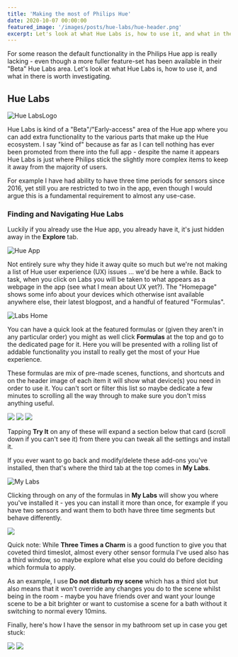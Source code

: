```yaml
---
title: 'Making the most of Philips Hue'
date: 2020-10-07 00:00:00
featured_image: '/images/posts/hue-labs/hue-header.png'
excerpt: Let's look at what Hue Labs is, how to use it, and what in there is worth investigating.
---
```


For some reason the default functionality in the Philips Hue app is really lacking - even though a more fuller feature-set has been available in their "Beta" Hue Labs area. Let's look at what Hue Labs is, how to use it, and what in there is worth investigating.

## Hue Labs

![Hue LabsLogo](/images/posts/hue-labs/hue-labs-logo.png)

Hue Labs is kind of a "Beta"/"Early-access" area of the Hue app where you can add extra functionality to the various parts that make up the Hue ecosystem. I say "kind of" because as far as I can tell nothing has ever been promoted from there into the full app - despite the name it appears Hue Labs is just where Philips stick the slightly more complex items to keep it away from the majority of users.

For example I have had ability to have three time periods for sensors since 2016, yet still you are restricted to two in the app, even though I would argue this is a fundamental requirement to almost any use-case.

### Finding and Navigating Hue Labs
Luckily if you already use the Hue app, you already have it, it's just hidden away in the __Explore__ tab.

![Hue App](/images/posts/hue-labs/hue-app.png)

Not entirely sure why they hide it away quite so much but we're not making a list of Hue user experience (UX) issues ... we'd be here a while. Back to task, when you click on Labs you will be taken to what appears as a webpage in the app (see what I mean about UX yet?). The "Homepage" shows some info about your devices which otherwise isnt available anywhere else, their latest blogpost, and a handful of featured "Formulas".

![Labs Home](/images/posts/hue-labs/labs-home.png)

You can have a quick look at the featured formulas or (given they aren't in any particular order) you might as well click __Formulas__ at the top and go to the dedicated page for it. Here you will be presented with a rolling list of addable functionality you install to really get the most of your Hue experience.

These formulas are mix of pre-made scenes, functions, and shortcuts and on the header image of each item it will show what device(s) you need in order to use it. You can't sort or filter this list so maybe dedicate a few minutes to scrolling all the way through to make sure you don't miss anything useful.

<div class="gallery" data-columns="3">
    <img src="/images/posts/hue-labs/formula-schedule.png">
    <img src="/images/posts/hue-labs/formula-fire.png">
    <img src="/images/posts/hue-labs/formula-three.png">
</div>

Tapping __Try It__ on any of these will expand a section below that card (scroll down if you can't see it) from there you can tweak all the settings and install it.

If you ever want to go back and modify/delete these add-ons you've installed, then that's where the third tab at the top comes in __My Labs__.

![My Labs](/images/posts/hue-labs/my-labs.png)

Clicking through on any of the formulas in __My Labs__ will show you where you've installed it - yes you can install it more than once, for example if you have two sensors and want them to both have three time segments but behave differently.

<div class="gallery" data-columns="1">
    <img src="/images/posts/hue-labs/installed-formulas.png">
</div>

Quick note: While __Three Times a Charm__ is a good function to give you that coveted third timeslot, almost every other sensor formula I've used also has a third window, so maybe explore what else you could do before deciding which formula to apply.


As an example, I use __Do not disturb my scene__ which has a third slot but also means that it won't override any changes you do to the scene whilst being in the room - maybe you have friends over and want your lounge scene to be a bit brighter or want to customise a scene for a bath without it switching to normal every 10mins.

Finally, here's how I have the sensor in my bathroom set up in case you get stuck:

<div class="gallery" data-columns="2">
    <img src="/images/posts/hue-labs/dnd-three.png">
    <img src="/images/posts/hue-labs/dnd-settings.png">
</div>


